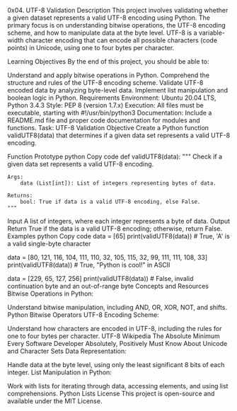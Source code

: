 0x04. UTF-8 Validation
Description
This project involves validating whether a given dataset represents a valid UTF-8 encoding using Python. The primary focus is on understanding bitwise operations, the UTF-8 encoding scheme, and how to manipulate data at the byte level. UTF-8 is a variable-width character encoding that can encode all possible characters (code points) in Unicode, using one to four bytes per character.

Learning Objectives
By the end of this project, you should be able to:

Understand and apply bitwise operations in Python.
Comprehend the structure and rules of the UTF-8 encoding scheme.
Validate UTF-8 encoded data by analyzing byte-level data.
Implement list manipulation and boolean logic in Python.
Requirements
Environment: Ubuntu 20.04 LTS, Python 3.4.3
Style: PEP 8 (version 1.7.x)
Execution: All files must be executable, starting with #!/usr/bin/python3
Documentation: Include a README.md file and proper code documentation for modules and functions.
Task: UTF-8 Validation
Objective
Create a Python function validUTF8(data) that determines if a given data set represents a valid UTF-8 encoding.

Function Prototype
python
Copy code
def validUTF8(data):
    """
    Check if a given data set represents a valid UTF-8 encoding.

    Args:
        data (List[int]): List of integers representing bytes of data.

    Returns:
        bool: True if data is a valid UTF-8 encoding, else False.
    """
Input
A list of integers, where each integer represents a byte of data.
Output
Return True if the data is a valid UTF-8 encoding; otherwise, return False.
Examples
python
Copy code
data = [65]
print(validUTF8(data))  # True, 'A' is a valid single-byte character

data = [80, 121, 116, 104, 111, 110, 32, 105, 115, 32, 99, 111, 111, 108, 33]
print(validUTF8(data))  # True, "Python is cool!" in ASCII

data = [229, 65, 127, 256]
print(validUTF8(data))  # False, invalid continuation byte and an out-of-range byte
Concepts and Resources
Bitwise Operations in Python:

Understand bitwise manipulation, including AND, OR, XOR, NOT, and shifts.
Python Bitwise Operators
UTF-8 Encoding Scheme:

Understand how characters are encoded in UTF-8, including the rules for one to four bytes per character.
UTF-8 Wikipedia
The Absolute Minimum Every Software Developer Absolutely, Positively Must Know About Unicode and Character Sets
Data Representation:

Handle data at the byte level, using only the least significant 8 bits of each integer.
List Manipulation in Python:

Work with lists for iterating through data, accessing elements, and using list comprehensions.
Python Lists
License
This project is open-source and available under the MIT License.



